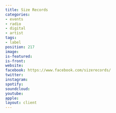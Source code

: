```yaml
---
title: Size Records
categories:
- events
- radio
- digital
- artist
tags:
- label
position: 217
image: 
is-featured: 
is-front: 
website: 
facebook: https://www.facebook.com/sizerecords/
twitter: 
instagram: 
spotify: 
soundcloud: 
youtube: 
apple: 
layout: client
---
```


